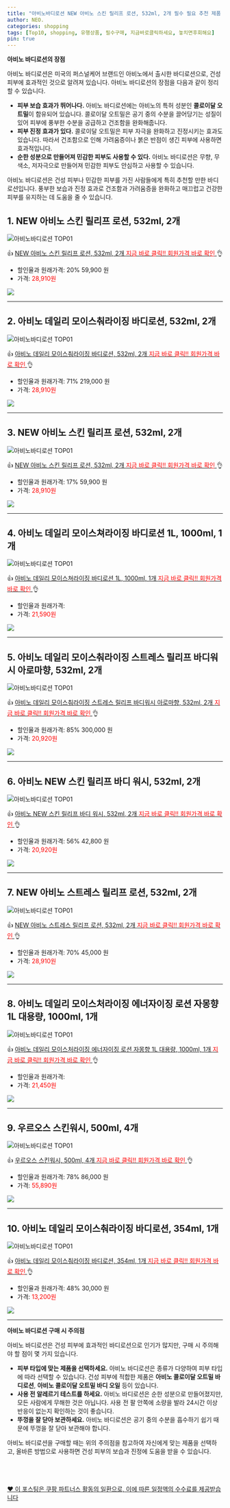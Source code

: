 ```yaml
---
title: "아비노바디로션 NEW 아비노 스킨 릴리프 로션, 532ml, 2개 필수 필요 추천 제품 비교 최저 가격 비교 장점 구매 후기 구매평"
author: NEO.
categories: shopping
tags: [Top10, shopping, 유행상품, 필수구매, 지금바로클릭하세요, 놓치면후회해요]
pin: true
---
```

**아비노 바디로션의 장점**

아비노 바디로션은 미국의 퍼스널케어 브랜드인 아비노에서 출시한 바디로션으로, 건성 피부에 효과적인 것으로 알려져 있습니다. 아비노 바디로션의 장점을 다음과 같이 정리할 수 있습니다.

* **피부 보습 효과가 뛰어나다.** 아비노 바디로션에는 아비노의 특허 성분인 **콜로이달 오트밀**이 함유되어 있습니다. 콜로이달 오트밀은 공기 중의 수분을 끌어당기는 성질이 있어 피부에 풍부한 수분을 공급하고 건조함을 완화해줍니다.
* **피부 진정 효과가 있다.** 콜로이달 오트밀은 피부 자극을 완화하고 진정시키는 효과도 있습니다. 따라서 건조함으로 인해 가려움증이나 붉은 반점이 생긴 피부에 사용하면 효과적입니다.
* **순한 성분으로 만들어져 민감한 피부도 사용할 수 있다.** 아비노 바디로션은 무향, 무색소, 저자극으로 만들어져 민감한 피부도 안심하고 사용할 수 있습니다.

아비노 바디로션은 건성 피부나 민감한 피부를 가진 사람들에게 특히 추천할 만한 바디로션입니다. 풍부한 보습과 진정 효과로 건조함과 가려움증을 완화하고 매끄럽고 건강한 피부를 유지하는 데 도움을 줄 수 있습니다.

   

## 1. NEW 아비노 스킨 릴리프 로션, 532ml, 2개

![아비노바디로션 TOP01](https://thumbnail7.coupangcdn.com/thumbnails/remote/490x490ex/image/vendor_inventory/62e3/fb024bb618f185e39f71fbadd2416707aaec57ad630fc974902419fb1a71.jpg)


👍 [NEW 아비노 스킨 릴리프 로션, 532ml, 2개 <font color=red> 지금 바로 클릭!! 회원가격 바로 확인 </font> ](https://link.coupang.com/re/AFFSDP?lptag=AF3617701&subid=GithubCoopas&pageKey=6718785388&traceid=V0-153&itemId=18037434272&vendorItemId=87286833691) 👌 


- 할인율과 원래가격: 20%  59,900   원
- 가격: <span style='color:red'>28,910원</span>

[![](/discount_price.png)](https://link.coupang.com/re/AFFSDP?lptag=AF3617701&subid=GithubCoopas&pageKey=6718785388&traceid=V0-153&itemId=18037434272&vendorItemId=87286833691)

---


   

## 2. 아비노 데일리 모이스춰라이징 바디로션, 532ml, 2개

![아비노바디로션 TOP01](https://thumbnail9.coupangcdn.com/thumbnails/remote/490x490ex/image/vendor_inventory/49be/0f0d8b8d814cbd731493b0e676c25c64a6c071d7219c63892db982e34ecd.jpg)


👍 [아비노 데일리 모이스춰라이징 바디로션, 532ml, 2개 <font color=red> 지금 바로 클릭!! 회원가격 바로 확인 </font> ](https://link.coupang.com/re/AFFSDP?lptag=AF3617701&subid=GithubCoopas&pageKey=104071&traceid=V0-153&itemId=19848691197&vendorItemId=87091682529) 👌 


- 할인율과 원래가격: 71%  219,000   원
- 가격: <span style='color:red'>28,910원</span>

[![](/discount_price.png)](https://link.coupang.com/re/AFFSDP?lptag=AF3617701&subid=GithubCoopas&pageKey=104071&traceid=V0-153&itemId=19848691197&vendorItemId=87091682529)

---


   

## 3. NEW 아비노 스킨 릴리프 로션, 532ml, 2개

![아비노바디로션 TOP01](https://thumbnail7.coupangcdn.com/thumbnails/remote/490x490ex/image/vendor_inventory/62e3/fb024bb618f185e39f71fbadd2416707aaec57ad630fc974902419fb1a71.jpg)


👍 [NEW 아비노 스킨 릴리프 로션, 532ml, 2개 <font color=red> 지금 바로 클릭!! 회원가격 바로 확인 </font> ](https://link.coupang.com/re/AFFSDP?lptag=AF3617701&subid=GithubCoopas&pageKey=6718785388&traceid=V0-153&itemId=18037434272&vendorItemId=87286833691) 👌 


- 할인율과 원래가격: 17%  59,900   원
- 가격: <span style='color:red'>28,910원</span>

[![](/discount_price.png)](https://link.coupang.com/re/AFFSDP?lptag=AF3617701&subid=GithubCoopas&pageKey=6718785388&traceid=V0-153&itemId=18037434272&vendorItemId=87286833691)

---


   

## 4. 아비노 데일리 모이스쳐라이징 바디로션 1L, 1000ml, 1개

![아비노바디로션 TOP01](https://thumbnail9.coupangcdn.com/thumbnails/remote/490x490ex/image/vendor_inventory/ced2/f6c09d12e45c842b7f46576eb9cec98eb50cf735a0534147c0fca39f3344.jpg)


👍 [아비노 데일리 모이스쳐라이징 바디로션 1L, 1000ml, 1개 <font color=red> 지금 바로 클릭!! 회원가격 바로 확인 </font> ](https://link.coupang.com/re/AFFSDP?lptag=AF3617701&subid=GithubCoopas&pageKey=104071&traceid=V0-153&itemId=9372575596&vendorItemId=87953453881) 👌 


- 할인율과 원래가격: 
- 가격: <span style='color:red'>21,590원</span>

[![](/discount_price.png)](https://link.coupang.com/re/AFFSDP?lptag=AF3617701&subid=GithubCoopas&pageKey=104071&traceid=V0-153&itemId=9372575596&vendorItemId=87953453881)

---


   

## 5. 아비노 데일리 모이스춰라이징 스트레스 릴리프 바디워시 아로마향, 532ml, 2개

![아비노바디로션 TOP01](https://thumbnail10.coupangcdn.com/thumbnails/remote/490x490ex/image/vendor_inventory/bc74/b584cb99a43415934a518b10455df26176e6376525062174bfbf98dd5a5f.jpg)


👍 [아비노 데일리 모이스춰라이징 스트레스 릴리프 바디워시 아로마향, 532ml, 2개 <font color=red> 지금 바로 클릭!! 회원가격 바로 확인 </font> ](https://link.coupang.com/re/AFFSDP?lptag=AF3617701&subid=GithubCoopas&pageKey=6612298160&traceid=V0-153&itemId=88689092&vendorItemId=86351646812) 👌 


- 할인율과 원래가격: 85%  300,000   원
- 가격: <span style='color:red'>20,920원</span>

[![](/discount_price.png)](https://link.coupang.com/re/AFFSDP?lptag=AF3617701&subid=GithubCoopas&pageKey=6612298160&traceid=V0-153&itemId=88689092&vendorItemId=86351646812)

---


   

## 6. 아비노 NEW 스킨 릴리프 바디 워시, 532ml, 2개

![아비노바디로션 TOP01](https://thumbnail8.coupangcdn.com/thumbnails/remote/490x490ex/image/vendor_inventory/29c9/b6c45e63f72f9bd16416702426f7a26a1c371ffe4efc59c8d3dcfe8b16b9.jpg)


👍 [아비노 NEW 스킨 릴리프 바디 워시, 532ml, 2개 <font color=red> 지금 바로 클릭!! 회원가격 바로 확인 </font> ](https://link.coupang.com/re/AFFSDP?lptag=AF3617701&subid=GithubCoopas&pageKey=6885444072&traceid=V0-153&itemId=18626873759&vendorItemId=86351624890) 👌 


- 할인율과 원래가격: 56%  42,800   원
- 가격: <span style='color:red'>20,920원</span>

[![](/discount_price.png)](https://link.coupang.com/re/AFFSDP?lptag=AF3617701&subid=GithubCoopas&pageKey=6885444072&traceid=V0-153&itemId=18626873759&vendorItemId=86351624890)

---


   

## 7. NEW 아비노 스트레스 릴리프 로션, 532ml, 2개

![아비노바디로션 TOP01](https://thumbnail7.coupangcdn.com/thumbnails/remote/490x490ex/image/vendor_inventory/260c/8a378df44b868b39830f794a2b622d56a488ccb7b9ba392faf0e7afbd021.jpg)


👍 [NEW 아비노 스트레스 릴리프 로션, 532ml, 2개 <font color=red> 지금 바로 클릭!! 회원가격 바로 확인 </font> ](https://link.coupang.com/re/AFFSDP?lptag=AF3617701&subid=GithubCoopas&pageKey=6885339024&traceid=V0-153&itemId=16513132917&vendorItemId=86622898651) 👌 


- 할인율과 원래가격: 70%  45,000   원
- 가격: <span style='color:red'>28,910원</span>

[![](/discount_price.png)](https://link.coupang.com/re/AFFSDP?lptag=AF3617701&subid=GithubCoopas&pageKey=6885339024&traceid=V0-153&itemId=16513132917&vendorItemId=86622898651)

---


   

## 8. 아비노 데일리 모이스처라이징 에너자이징 로션 자몽향 1L 대용량, 1000ml, 1개

![아비노바디로션 TOP01](https://thumbnail10.coupangcdn.com/thumbnails/remote/490x490ex/image/vendor_inventory/a6f2/3cfca61a75f32b9f44f92649c108b3a4b275e4bbd1b3c8676da0567a3988.jpg)


👍 [아비노 데일리 모이스처라이징 에너자이징 로션 자몽향 1L 대용량, 1000ml, 1개 <font color=red> 지금 바로 클릭!! 회원가격 바로 확인 </font> ](https://link.coupang.com/re/AFFSDP?lptag=AF3617701&subid=GithubCoopas&pageKey=6718780003&traceid=V0-153&itemId=6702609631&vendorItemId=87996262125) 👌 


- 할인율과 원래가격: 
- 가격: <span style='color:red'>21,450원</span>

[![](/discount_price.png)](https://link.coupang.com/re/AFFSDP?lptag=AF3617701&subid=GithubCoopas&pageKey=6718780003&traceid=V0-153&itemId=6702609631&vendorItemId=87996262125)

---


   

## 9. 우르오스 스킨워시, 500ml, 4개

![아비노바디로션 TOP01](https://thumbnail6.coupangcdn.com/thumbnails/remote/490x490ex/image/vendor_inventory/8063/2480d06c372d3be27c0f6ad51a3cb9ff0a2f7bd645d573f3601c87e9bb85.jpg)


👍 [우르오스 스킨워시, 500ml, 4개 <font color=red> 지금 바로 클릭!! 회원가격 바로 확인 </font> ](https://link.coupang.com/re/AFFSDP?lptag=AF3617701&subid=GithubCoopas&pageKey=6353876203&traceid=V0-153&itemId=17776054625&vendorItemId=75797109314) 👌 


- 할인율과 원래가격: 78%  86,000   원
- 가격: <span style='color:red'>55,890원</span>

[![](/discount_price.png)](https://link.coupang.com/re/AFFSDP?lptag=AF3617701&subid=GithubCoopas&pageKey=6353876203&traceid=V0-153&itemId=17776054625&vendorItemId=75797109314)

---


   

## 10. 아비노 데일리 모이스춰라이징 바디로션, 354ml, 1개

![아비노바디로션 TOP01](https://thumbnail8.coupangcdn.com/thumbnails/remote/490x490ex/image/vendor_inventory/f2df/9a808017550e6beb7364ad682fca8c5e9252f01b4f2c6437f40cd72543d2.jpg)


👍 [아비노 데일리 모이스춰라이징 바디로션, 354ml, 1개 <font color=red> 지금 바로 클릭!! 회원가격 바로 확인 </font> ](https://link.coupang.com/re/AFFSDP?lptag=AF3617701&subid=GithubCoopas&pageKey=104071&traceid=V0-153&itemId=201748&vendorItemId=84662550518) 👌 


- 할인율과 원래가격: 48%  30,000   원
- 가격: <span style='color:red'>13,200원</span>

[![](/discount_price.png)](https://link.coupang.com/re/AFFSDP?lptag=AF3617701&subid=GithubCoopas&pageKey=104071&traceid=V0-153&itemId=201748&vendorItemId=84662550518)

---
**아비노 바디로션 구매 시 주의점**

아비노 바디로션은 건성 피부에 효과적인 바디로션으로 인기가 많지만, 구매 시 주의해야 할 점이 몇 가지 있습니다.

* **피부 타입에 맞는 제품을 선택하세요.** 아비노 바디로션은 종류가 다양하여 피부 타입에 따라 선택할 수 있습니다. 건성 피부에 적합한 제품은 **아비노 콜로이달 오트밀 바디로션**, **아비노 콜로이달 오트밀 바디 오일** 등이 있습니다.
* **사용 전 알레르기 테스트를 하세요.** 아비노 바디로션은 순한 성분으로 만들어졌지만, 모든 사람에게 무해한 것은 아닙니다. 사용 전 팔 안쪽에 소량을 발라 24시간 이상 반응이 없는지 확인하는 것이 좋습니다.
* **뚜껑을 잘 닫아 보관하세요.** 아비노 바디로션은 공기 중의 수분을 흡수하기 쉽기 때문에 뚜껑을 잘 닫아 보관해야 합니다.

아비노 바디로션을 구매할 때는 위의 주의점을 참고하여 자신에게 맞는 제품을 선택하고, 올바른 방법으로 사용하면 건성 피부의 보습과 진정에 도움을 받을 수 있습니다.<br><br><br><br><br> [ ❤  이 포스팅은 쿠팡 파트너스 활동의 일환으로, 이에 따른 일정액의 수수료를 제공받습니다](https://link.coupang.com/a/bcEFyh)
